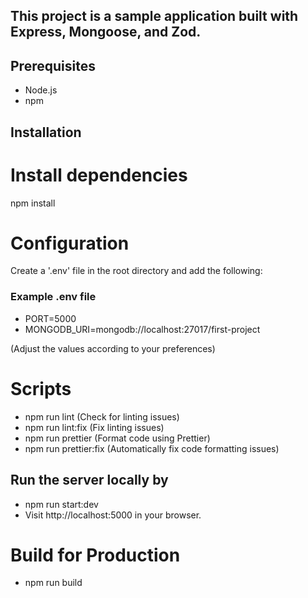 ## This project is a sample application built with Express, Mongoose, and Zod.

## Prerequisites

- Node.js
- npm

## Installation

# Install dependencies

npm install

# Configuration

Create a '.env' file in the root directory and add the following:

### Example .env file

- PORT=5000
- MONGODB_URI=mongodb://localhost:27017/first-project

(Adjust the values according to your preferences)

# Scripts

- npm run lint (Check for linting issues)
- npm run lint:fix (Fix linting issues)
- npm run prettier (Format code using Prettier)
- npm run prettier:fix (Automatically fix code formatting issues)

## Run the server locally by

- npm run start:dev
- Visit http://localhost:5000 in your browser.

# Build for Production

- npm run build
